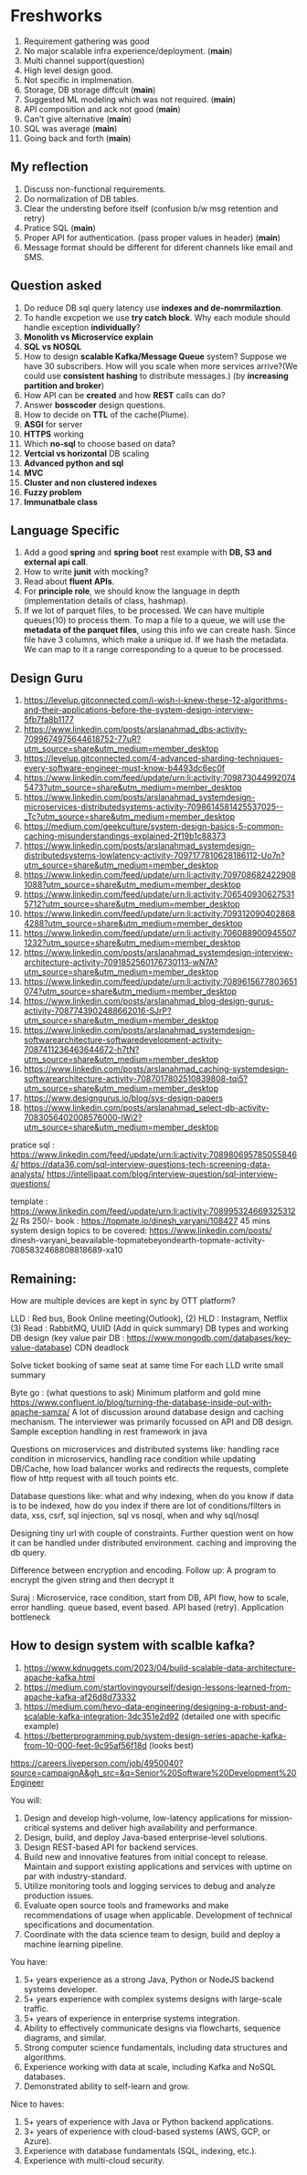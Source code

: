 # Freshworks 

1. Requirement gathering was good
2. No major scalable infra experience/deployment. (**main**)
3. Multi channel support(question)
4. High level design good.
5. Not specific in implmenation.
6. Storage, DB storage diffcult (**main**)
7. Suggested ML modeling which was not required. (**main**)
8. API composition and ack not good (**main**)
9. Can't give alternative (**main**)
10. SQL was average (**main**)
11. Going back and forth (**main**)

## My reflection
1. Discuss non-functional requirements.
2. Do normalization of DB tables.
3. Clear the understing before itself (confusion b/w msg retention and retry)
4. Pratice SQL (**main**)
5. Proper API for authentication. (pass proper values in header) (**main**)
6. Message format should be different for diferent channels like email and SMS.

## Question asked
1. Do reduce DB sql query latency use **indexes and de-nomrmilaztion**. 
2. To handle excpetion we use **try catch block**. Why each module should handle exception **individually**? 
3. **Monolith vs Microservice explain** 
4. **SQL vs NOSQL**
5. How to design **scalable Kafka/Message Queue** system? Suppose we have 30 subscribers. How will you scale when more
   services arrive?(We could use **consistent hashing** to distribute messages.) (by **increasing partition and broker**)
6. How API can be **created** and how **REST** calls can do?
7. Answer **bosscoder** design questions.
8. How to decide on **TTL** of the cache(Plume).
9. **ASGI** for server
10. **HTTPS** working
11. Which **no-sql** to choose based on data?
12. **Vertcial vs horizontal** DB scaling
13. **Advanced python and sql**
14. **MVC**
15. **Cluster and non clustered indexes**
16. **Fuzzy problem**
17. **Immunatbale class**

## Language Specific
1. Add a good **spring** and **spring boot** rest example with **DB, S3 and external api call**.
2. How to write **junit** with mocking?
3. Read about **fluent APIs**.
4. For **principle role**, we should know the language in depth (implementation details of class, hashmap).
5. If we lot of parquet files, to be processed. We can have multiple queues(10) to process them. To map a file to a queue,
   we will use the **metadata of the parquet files**, using this info we can create hash. Since file have 3 columns, which make a unique id. If we hash the metadata. We can map to it a range corresponding to a queue to be processed.

## Design Guru

1. https://levelup.gitconnected.com/i-wish-i-knew-these-12-algorithms-and-their-applications-before-the-system-design-interview-5fb7fa8b1177
2. https://www.linkedin.com/posts/arslanahmad_dbs-activity-7099674975644618752-77uR?utm_source=share&utm_medium=member_desktop
3. https://levelup.gitconnected.com/4-advanced-sharding-techniques-every-software-engineer-must-know-b4493dc6ec0f
4. https://www.linkedin.com/feed/update/urn:li:activity:7098730449920745473?utm_source=share&utm_medium=member_desktop
5. https://www.linkedin.com/posts/arslanahmad_systemdesign-microservices-distributedsystems-activity-7098614581425537025--_Tc?utm_source=share&utm_medium=member_desktop
6. https://medium.com/geekculture/system-design-basics-5-common-caching-misunderstandings-explained-2f19b1c88373
7. https://www.linkedin.com/posts/arslanahmad_systemdesign-distributedsystems-lowlatency-activity-7097177810628186112-Uo7n?utm_source=share&utm_medium=member_desktop
8. https://www.linkedin.com/feed/update/urn:li:activity:7097086824229081088?utm_source=share&utm_medium=member_desktop
9. https://www.linkedin.com/feed/update/urn:li:activity:7065409306275315712?utm_source=share&utm_medium=member_desktop
10. https://www.linkedin.com/feed/update/urn:li:activity:7093120904028684288?utm_source=share&utm_medium=member_desktop
11. https://www.linkedin.com/feed/update/urn:li:activity:7060889009455071232?utm_source=share&utm_medium=member_desktop
12. https://www.linkedin.com/posts/arslanahmad_systemdesign-interview-architecture-activity-7091852560176730113-wN7A?utm_source=share&utm_medium=member_desktop
13. https://www.linkedin.com/feed/update/urn:li:activity:7089615677803651074?utm_source=share&utm_medium=member_desktop
14. https://www.linkedin.com/posts/arslanahmad_blog-design-gurus-activity-7087743902488662016-SJrP?utm_source=share&utm_medium=member_desktop
15. https://www.linkedin.com/posts/arslanahmad_systemdesign-softwarearchitecture-softwaredevelopment-activity-7087411236463644672-h7tN?utm_source=share&utm_medium=member_desktop
16. https://www.linkedin.com/posts/arslanahmad_caching-systemdesign-softwarearchitecture-activity-7087017802510839808-tqi5?utm_source=share&utm_medium=member_desktop
17. https://www.designgurus.io/blog/sys-design-papers
18. https://www.linkedin.com/posts/arslanahmad_select-db-activity-7083056402008576000-lWi2?utm_source=share&utm_medium=member_desktop

pratice sql : https://www.linkedin.com/feed/update/urn:li:activity:7089806957850558464/
https://data36.com/sql-interview-questions-tech-screening-data-analysts/
https://intellipaat.com/blog/interview-question/sql-interview-questions/

template : https://www.linkedin.com/feed/update/urn:li:activity:7089953246693253122/
Rs 250/- book : https://topmate.io/dinesh_varyani/108427
45 mins system design topics to be covered: https://www.linkedin.com/posts/
dinesh-varyani_beavailable-topmatebeyondearth-topmate-activity-7085832468808818689-xa10


## Remaining:

How are multiple devices are kept in sync by OTT platform?

LLD : Red bus, Book Online meeting(Outlook), (2)
HLD : Instagram, Netflix (3)
Read : RabbitMQ, UUID (Add in quick summary)
DB types and working
DB design (key value pair DB : https://www.mongodb.com/databases/key-value-database)
CDN
deadlock

Solve ticket booking of same seat at same time
For each LLD write small summary

Byte go : (what questions to ask)
Minimum platform and gold mine
https://www.confluent.io/blog/turning-the-database-inside-out-with-apache-samza/
A lot of discussion around database design and caching mechanism. The interviewer was primarily focussed on API and DB design.
Sample exception handling in rest framework in java

Questions on microservices and distributed systems like: handling race condition in microservics, handling race
condition while updating DB/Cache, how load balancer works and redirects the requests, complete flow of http
request with all touch points etc.

Database questions like: what and why indexing, when do you know if data is to be indexed, how do you index if there
are lot of conditions/filters in data, xss, csrf, sql injection, sql vs nosql, when and why sql/nosql

Designing tiny url with couple of constraints. Further question went on how it can be handled under distributed environment.
caching and improving the db query.

Difference between encryption and encoding. Follow up: A program to encrypt the given string and then decrypt it

Suraj : Microservice, race condition, start from DB, API flow, how to scale, error handling.
queue based, event based. API based (retry). Application bottleneck

## How to design system with scalble kafka?
1. https://www.kdnuggets.com/2023/04/build-scalable-data-architecture-apache-kafka.html
2. https://medium.com/startlovingyourself/design-lessons-learned-from-apache-kafka-af26d8d73332
3. https://medium.com/hevo-data-engineering/designing-a-robust-and-scalable-kafka-integration-3dc351e2d92 (detailed one with specific example)
4. https://betterprogramming.pub/system-design-series-apache-kafka-from-10-000-feet-9c95af56f18d (looks best)


https://careers.liveperson.com/job/4950040?source=campaignA&gh_src=&q=Senior%20Software%20Development%20Engineer

You will:
1. Design and develop high-volume, low-latency applications for mission-critical systems and deliver high availability and 
   performance. 
2. Design, build, and deploy Java-based enterprise-level solutions. 
3. Design REST-based API for backend services. 
4. Build new and innovative features from initial concept to release. Maintain and support existing applications and services 
   with uptime on par with industry-standard. 
5. Utilize monitoring tools and logging services to debug and analyze production issues.
6. Evaluate open source tools and frameworks and make recommendations of usage when applicable. Development of technical 
   specifications and documentation. 
7. Coordinate with the data science team to design, build and deploy a machine learning pipeline.

You have:
1. 5+ years experience as a strong Java, Python or NodeJS backend systems developer.
2. 5+ years experience with complex systems designs with large-scale traffic.
3. 5+ years of experience in enterprise systems integration.
4. Ability to effectively communicate designs via flowcharts, sequence diagrams, and similar.
5. Strong computer science fundamentals, including data structures and algorithms.
6. Experience working with data at scale, including Kafka and NoSQL databases.
7. Demonstrated ability to self-learn and grow.

Nice to haves:
1. 5+ years of experience with Java or Python backend applications.
2. 3+ years of experience with cloud-based systems (AWS, GCP, or Azure).
3. Experience with database fundamentals (SQL, indexing, etc.).
4. Experience with multi-cloud security.
